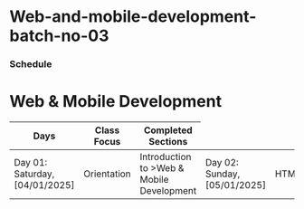 # Web-and-mobile-development-batch-no-03

### Schedule
 <h1>Web & Mobile Development</h1>
<table>
  <thead>
    <tr>
       <th>Days</th>
      <th>Class Focus</th>
      <th>Completed Sections</th>
    </tr>
  </thead>
  <tbody>
    <tr>
       <td>Day 01: Saturday, [04/01/2025]</td>
      <td>Orientation</td>
      <td>Introduction to >Web & Mobile Development</td>
       <td>Day 02: Sunday, [05/01/2025]</td>
      <td>HTML</td>
      <td>Tags: Understanding Text</td>
    </tr>
  </tbody>
</table>


